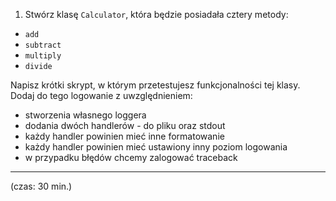 1. Stwórz klasę `Calculator`, która będzie posiadała cztery metody:
- `add`
- `subtract`
- `multiply`
- `divide`

Napisz krótki skrypt, w którym przetestujesz funkcjonalności tej klasy. Dodaj do tego logowanie z uwzględnieniem:
- stworzenia własnego loggera
- dodania dwóch handlerów - do pliku oraz stdout
- każdy handler powinien mieć inne formatowanie
- każdy handler powinien mieć ustawiony inny poziom logowania
- w przypadku błędów chcemy zalogować traceback

---
(czas: 30 min.)